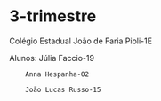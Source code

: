 # 3-trimestre
Colégio Estadual João de Faria Pioli-1E

Alunos:
        Júlia Faccio-19

        Anna Hespanha-02
        
        João Lucas Russo-15
        
